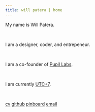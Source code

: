 ```yaml
---
title: will patera | home
---
```


My name is Will Patera.

</br>

I am a designer, coder, and entrepeneur. 

</br>

I am a co-founder of [Pupil Labs](https://pupil-labs.com).

</br>

I am currently [UTC+7](https://time.is/UTC+7).

</br>

[cv](@root/cv) [github](https://github.com/willpatera) [pinboard](https://pinboard.in/u:willpatera) [email](mailto:hello@willpatera.com) 